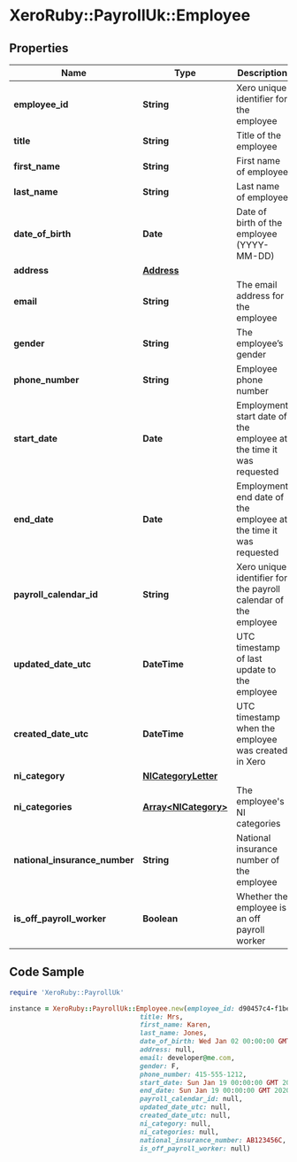 # XeroRuby::PayrollUk::Employee

## Properties

Name | Type | Description | Notes
------------ | ------------- | ------------- | -------------
**employee_id** | **String** | Xero unique identifier for the employee | [optional] 
**title** | **String** | Title of the employee | 
**first_name** | **String** | First name of employee | 
**last_name** | **String** | Last name of employee | 
**date_of_birth** | **Date** | Date of birth of the employee (YYYY-MM-DD) | 
**address** | [**Address**](Address.md) |  | 
**email** | **String** | The email address for the employee | [optional] 
**gender** | **String** | The employee’s gender | 
**phone_number** | **String** | Employee phone number | [optional] 
**start_date** | **Date** | Employment start date of the employee at the time it was requested | [optional] 
**end_date** | **Date** | Employment end date of the employee at the time it was requested | [optional] 
**payroll_calendar_id** | **String** | Xero unique identifier for the payroll calendar of the employee | [optional] 
**updated_date_utc** | **DateTime** | UTC timestamp of last update to the employee | [optional] 
**created_date_utc** | **DateTime** | UTC timestamp when the employee was created in Xero | [optional] 
**ni_category** | [**NICategoryLetter**](NICategoryLetter.md) |  | [optional] 
**ni_categories** | [**Array&lt;NICategory&gt;**](NICategory.md) | The employee&#39;s NI categories | [optional] 
**national_insurance_number** | **String** | National insurance number of the employee | [optional] 
**is_off_payroll_worker** | **Boolean** | Whether the employee is an off payroll worker | [optional] 

## Code Sample

```ruby
require 'XeroRuby::PayrollUk'

instance = XeroRuby::PayrollUk::Employee.new(employee_id: d90457c4-f1be-4f2e-b4e3-f766390a7e30,
                                 title: Mrs,
                                 first_name: Karen,
                                 last_name: Jones,
                                 date_of_birth: Wed Jan 02 00:00:00 GMT 2019,
                                 address: null,
                                 email: developer@me.com,
                                 gender: F,
                                 phone_number: 415-555-1212,
                                 start_date: Sun Jan 19 00:00:00 GMT 2020,
                                 end_date: Sun Jan 19 00:00:00 GMT 2020,
                                 payroll_calendar_id: null,
                                 updated_date_utc: null,
                                 created_date_utc: null,
                                 ni_category: null,
                                 ni_categories: null,
                                 national_insurance_number: AB123456C,
                                 is_off_payroll_worker: null)
```


